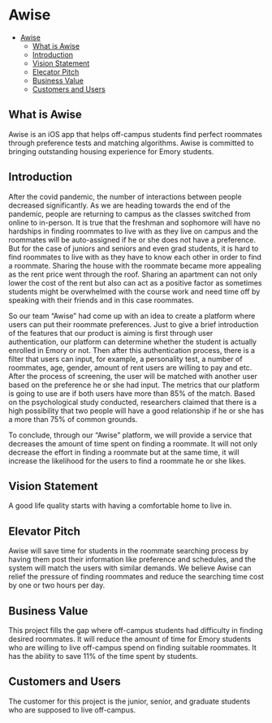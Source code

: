 # Awise

- [Awise](#awise)
  - [What is Awise](#what-is-awise)
  - [Introduction](#introduction)
  - [Vision Statement](#vision-statement)
  - [Elecator Pitch](#elevator-pitch)
  - [Business Value](#business-value)
  - [Customers and Users](#customers-and-users)

## What is Awise

Awise is an iOS app that helps off-campus students find perfect roommates through preference tests and matching algorithms. Awise is committed to bringing outstanding housing experience for Emory students.

## Introduction

After the covid pandemic, the number of interactions between people decreased significantly. As we are heading towards the end of the pandemic, people are returning to campus as the classes switched from online to in-person. It is true that the freshman and sophomore will have no hardships in finding roommates to live with as they live on campus and the roommates will be auto-assigned if he or she does not have a preference. But for the case of juniors and seniors and even grad students, it is hard to find roommates to live with as they have to know each other in order to find a roommate. Sharing the house with the roommate became more appealing as the rent price went through the roof. Sharing an apartment can not only lower the cost of the rent but also can act as a positive factor as sometimes students might be overwhelmed with the course work and need time off by speaking with their friends and in this case roommates. 

So our team “Awise” had come up with an idea to create a platform where users can put their roommate preferences. Just to give a brief introduction of the features that our product is aiming is first through user authentication, our platform can determine whether the student is actually enrolled in Emory or not. Then after this authentication process, there is a filter that users can input, for example, a personality test, a number of roommates, age, gender, amount of rent users are willing to pay and etc. After the process of screening, the user will be matched with another user based on the preference he or she had input. The metrics that our platform is going to use are if both users have more than 85% of the match. Based on the psychological study conducted, researchers claimed that there is a high possibility that two people will have a good relationship if he or she has a more than 75% of common grounds. 

To conclude, through our “Awise” platform, we will provide a service that decreases the amount of time spent on finding a roommate. It will not only decrease the effort in finding a roommate but at the same time, it will increase the likelihood for the users to find a roommate he or she likes. 

## Vision Statement
A good life quality starts with having a comfortable home to live in.

## Elevator Pitch
Awise will save time for students in the roommate searching process by having them 
post their information like preference and schedules, and the system will match the 
users with similar demands. We believe Awise can relief the pressure of finding roommates and reduce the searching time cost by one or two hours per day.

## Business Value
This project fills the gap where off-campus students had difficulty in finding desired roommates. It will reduce the amount of time for Emory students who are willing to live off-campus spend on finding suitable roommates. It has the ability to save 11% of the time spent by students.

## Customers and Users
The customer for this project is the junior, senior, and graduate students who are 
supposed to live off-campus.
